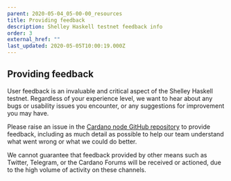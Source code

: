 ```yaml
---
parent: 2020-05-04_05-00-00_resources
title: Providing feedback
description: Shelley Haskell testnet feedback info
order: 3
external_href: ""
last_updated: 2020-05-05T10:00:19.000Z
---
```

## Providing feedback

User feedback is an invaluable and critical aspect of the Shelley Haskell testnet. Regardless of your experience level, we want to hear about any bugs or usability issues you encounter, or any suggestions for improvement you may have.

Please raise an issue in the [Cardano node GitHub repository](https://github.com/input-output-hk/cardano-node) to provide feedback, including as much detail as possible to help our team understand what went wrong or what we could do better.

We cannot guarantee that feedback provided by other means such as Twitter, Telegram, or the Cardano Forums will be received or actioned, due to the high volume of activity on these channels. 